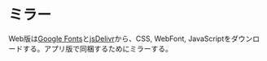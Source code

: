 # ミラー

Web版は[Google Fonts](https://fonts.google.com/)と[jsDelivr](https://www.jsdelivr.com/)から、CSS, WebFont, JavaScriptをダウンロードする。アプリ版で同梱するためにミラーする。

